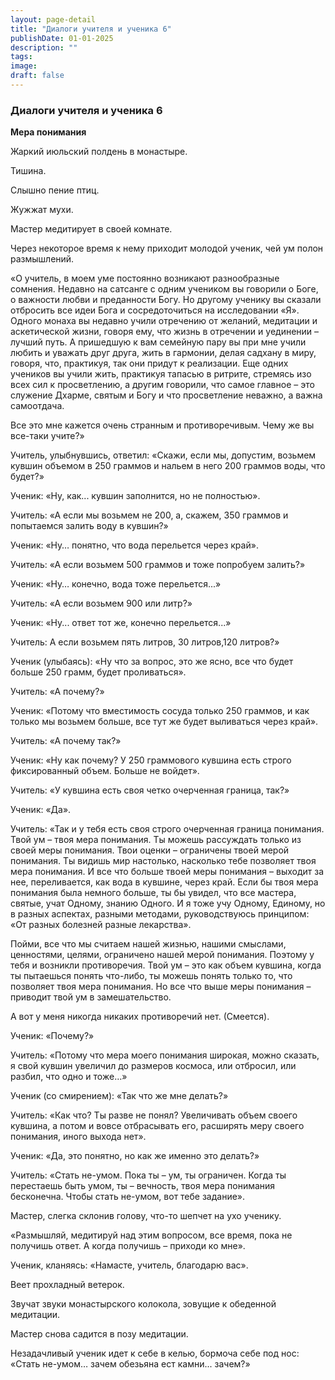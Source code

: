 ```yaml
---
layout: page-detail
title: "Диалоги учителя и ученика 6"
publishDate: 01-01-2025
description: ""
tags:
image:
draft: false
---
```


### Диалоги учителя и ученика 6

**Мера понимания**

Жаркий июльский полдень в монастыре.

Тишина.

Слышно пение птиц.

Жужжат мухи.

Мастер медитирует в своей комнате.

Через некоторое время к нему приходит молодой ученик, чей ум полон размышлений.

«О учитель, в моем уме постоянно возникают разнообразные сомнения. Недавно на сатсанге с одним учеником вы говорили о Боге, о важности любви и преданности Богу. Но другому ученику вы сказали отбросить все идеи Бога и сосредоточиться на исследовании «Я». Одного монаха вы недавно учили отречению от желаний, медитации и аскетической жизни, говоря ему, что жизнь в отречении и уединении – лучший путь. А пришедшую к вам семейную пару вы при мне учили любить и уважать друг друга, жить в гармонии, делая садхану в миру, говоря, что, практикуя, так они придут к реализации. Еще одних учеников вы учили жить, практикуя тапасью в ритрите, стремясь изо всех сил к просветлению, а другим говорили, что самое главное – это служение Дхарме, святым и Богу и что просветление неважно, а важна самоотдача.

Все это мне кажется очень странным и противоречивым. Чему же вы все-таки учите?»

Учитель, улыбнувшись, ответил: «Скажи, если мы, допустим, возьмем кувшин объемом в 250 граммов и нальем в него 200 граммов воды, что будет?» 

Ученик: «Ну, как... кувшин заполнится, но не полностью».

Учитель: «А если мы возьмем не 200, а, скажем, 350 граммов и попытаемся залить воду в кувшин?»

Ученик: «Ну… понятно, что вода перельется через край».

Учитель: «А если возьмем 500 граммов и тоже попробуем залить?»

Ученик: «Ну… конечно, вода тоже перельется...»

Учитель: «А если возьмем 900 или литр?»

Ученик: «Ну... ответ тот же, конечно перельется...»

Учитель: А если возьмем пять литров, 30 литров,120 литров?»

Ученик (улыбаясь): «Ну что за вопрос, это же ясно, все что будет больше 250 грамм, будет проливаться».

Учитель: «А почему?»

Ученик: «Потому что вместимость сосуда только 250 граммов, и как только мы возьмем больше, все тут же будет выливаться через край».

Учитель: «А почему так?»

Ученик: «Ну как почему? У 250 граммового кувшина есть строго фиксированный объем. Больше не войдет».

Учитель: «У кувшина есть своя четко очерченная граница, так?»

Ученик: «Да».

Учитель: «Так и у тебя есть своя строго очерченная граница понимания. Твой ум – твоя мера понимания. Ты можешь рассуждать только из своей меры понимания. Твои оценки – ограничены твоей мерой понимания. Ты видишь мир настолько, насколько тебе позволяет твоя мера понимания. И все что больше твоей меры понимания – выходит за нее, переливается, как вода в кувшине, через край. Если бы твоя мера понимания была немного больше, ты бы увидел, что все мастера, святые, учат Одному, знанию Одного. И я тоже учу Одному, Единому, но в разных аспектах, разными методами, руководствуюсь принципом: «От разных болезней разные лекарства». 

Пойми, все что мы считаем нашей жизнью, нашими смыслами, ценностями, целями, ограничено нашей мерой понимания. Поэтому у тебя и возникли противоречия. Твой ум – это как объем кувшина, когда ты пытаешься понять что-либо, ты можешь понять только то, что позволяет твоя мера понимания. Но все что выше меры понимания – приводит твой ум в замешательство.

А вот у меня никогда никаких противоречий нет. (Смеется).

Ученик: «Почему?»

Учитель: «Потому что мера моего понимания широкая, можно сказать, я свой кувшин увеличил до размеров космоса, или отбросил, или разбил, что одно и тоже…»

Ученик (со смирением): «Так что же мне делать?»

Учитель: «Как что? Ты разве не понял? Увеличивать объем своего кувшина, а потом и вовсе отбрасывать его, расширять меру своего понимания, иного выхода нет».

Ученик: «Да, это понятно, но как же именно это делать?»

Учитель: «Стать не-умом. Пока ты – ум, ты ограничен. Когда ты перестаешь быть умом, ты – вечность, твоя мера понимания бесконечна. Чтобы стать не-умом, вот тебе задание». 

Мастер, слегка склонив голову, что-то шепчет на ухо ученику.

«Размышляй, медитируй над этим вопросом, все время, пока не получишь ответ. А когда получишь – приходи ко мне».

Ученик, кланяясь: «Намасте, учитель, благодарю вас».

Веет прохладный ветерок.

Звучат звуки монастырского колокола, зовущие к обеденной медитации.

Мастер снова садится в позу медитации.

Незадачливый ученик идет к себе в келью, бормоча себе под нос: «Стать не-умом… зачем обезьяна ест камни... зачем?»
  
  
